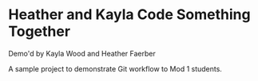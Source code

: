 # Heather and Kayla Code Something Together




Demo'd by Kayla Wood and Heather Faerber

A sample project to demonstrate Git workflow to Mod 1 students.
